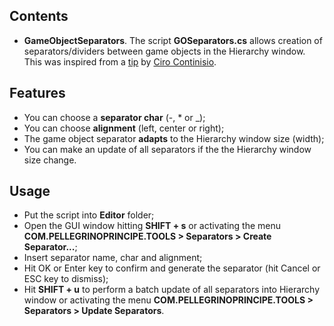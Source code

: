 ## Contents
- **GameObjectSeparators**. The script **GOSeparators.cs** allows creation of separators/dividers between game objects in the Hierarchy window. This was inspired from a [tip](https://twitter.com/CiroContns/status/901932711161589765) by [Ciro Continisio](https://twitter.com/CiroContns).
## Features
- You can choose a **separator char** (-, * or _);
- You can choose **alignment** (left, center or right);
- The game object separator **adapts** to the Hierarchy window size (width);
- You can make an update of all separators if the the Hierarchy window size change.
## Usage
- Put the script into **Editor** folder;
- Open the GUI window hitting **SHIFT + s** or activating the menu **COM.PELLEGRINOPRINCIPE.TOOLS > Separators > Create Separator...**;
- Insert separator name, char and alignment;
- Hit OK or Enter key to confirm and generate the separator (hit Cancel or ESC key to dismiss);
- Hit **SHIFT + u** to perform a batch update of all separators into Hierarchy window or activating the menu **COM.PELLEGRINOPRINCIPE.TOOLS > Separators > Update Separators**.


